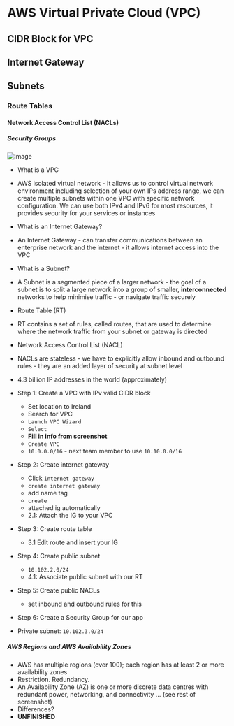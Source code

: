# AWS Virtual Private Cloud (VPC)
## CIDR Block for VPC
## Internet Gateway
## Subnets
### Route Tables
#### Network Access Control List (NACLs)
##### Security Groups

![image](https://user-images.githubusercontent.com/88166874/132207816-f0b0c4c3-150a-4a52-a5c7-631592bba387.png)

- What is a VPC
- AWS isolated virtual network - It allows us to control virtual network environment including selection of your own IPs address range, we can create multiple subnets within one VPC with specific network configuration. We can use both IPv4 and IPv6 for most resources, it provides security for your services or instances  

- What is an Internet Gateway?
- An Internet Gateway - can transfer communications between an enterprise network and the internet - it allows internet access into the VPC  

- What is a Subnet?
- A Subnet is a segmented piece of a larger network - the goal of a subnet is to split a large network into a group of smaller, **interconnected** networks to help minimise traffic - or navigate traffic securely  

- Route Table (RT)
- RT contains a set of rules, called routes, that are used to determine where the network traffic from your subnet or gateway is directed  

- Network Access Control List (NACL)
- NACLs are stateless - we have to explicitly allow inbound and outbound rules - they are an added layer of security at subnet level  

- 4.3 billion IP addresses in the world (approximately)
- Step 1: Create a VPC with IPv valid CIDR block
  - Set location to Ireland
  - Search for VPC
  - `Launch VPC Wizard`
  - `Select`
  - **Fill in info from screenshot**
  - `Create VPC`
  - `10.0.0.0/16` - next team member to use `10.10.0.0/16`
- Step 2: Create internet gateway
  - Click `internet gateway`
  - `create internet gateway`
  - add name tag
  - `create`
  - attached ig automatically
  - 2.1: Attach the IG to your VPC
- Step 3: Create route table
  - 3.1 Edit route and insert your IG
- Step 4: Create public subnet
  - `10.102.2.0/24`
  - 4.1: Associate public subnet with our RT
- Step 5: Create public NACLs
  - set inbound and outbound rules for this
- Step 6: Create a Security Group for our app
- Private subnet: `10.102.3.0/24`
##### AWS Regions and AWS Availability Zones
- AWS has multiple regions (over 100); each region has at least 2 or more availability zones
- Restriction. Redundancy. 
- An Availability Zone (AZ) is one or more discrete data centres with redundant power, networking, and connectivity ... (see rest of screenshot)
- Differences?
- **UNFINISHED**
